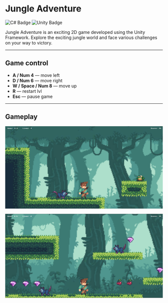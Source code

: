 # Jungle Adventure

![C# Badge](https://img.shields.io/badge/C%23-purple?logo=C%23)
![Unity  Badge](https://img.shields.io/badge/Unity-white?logo=Unity&logoColor=black)

Jungle Adventure is an exciting 2D game developed using the Unity Framework. Explore the exciting jungle world and face various challenges on your way to victory.

---

## Game control

+ **A / Num 4** — move left 
+ **D / Num 6** — move right
+ **W / Space / Num 8** — move up
+ **R** — restart lvl
+ **Esc** — pause game
---

## Gameplay

![](Images/img_1.png)

![](Images/img_2.png)

